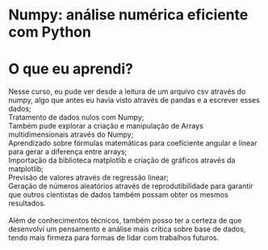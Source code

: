 # Numpy: análise numérica eficiente com Python
# O que eu aprendi?
Nesse curso, eu pude ver desde a leitura de um arquivo csv através do numpy, algo que antes eu havia visto através de pandas e a escrever esses dados;  <br>
Tratamento de dados nulos com Numpy; <br>
Também pude explorar a criação e manipulação de Arrays multidimensionais através do Numpy; <br>
Aprendizado sobre fórmulas matemáticas para coeficiente angular e linear para gerar a diferença entre arrays; <br>
Importação da biblioteca matplotlib e criação de gráficos através da matplotlib; <br>
Previsão de valores através de regressão linear; <br>
Geração de números aleatórios através de reprodutibilidade para garantir que outros cientistas de dados também possam obter os mesmos resultados. <br>
<br>
Além de conhecimentos técnicos, também posso ter a certeza de que desenvolvi um pensamento e análise mais crítica sobre base de dados, tendo mais firmeza para formas de lidar com trabalhos futuros.

